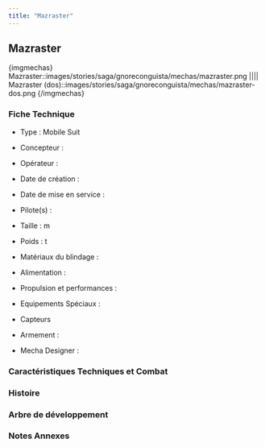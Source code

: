 ```yaml
---
title: "Mazraster"
---
```


Mazraster
---------


{imgmechas}
Mazraster::images/stories/saga/gnoreconguista/mechas/mazraster.png
||||
Mazraster (dos)::images/stories/saga/gnoreconguista/mechas/mazraster-dos.png
{/imgmechas}
### Fiche Technique



- Type : Mobile Suit
  
- Concepteur : 
  
- Opérateur : 
  
- Date de création : 
  
- Date de mise en service : 
  
- Pilote(s) : 
  
- Taille : m
  
- Poids : t
  
- Matériaux du blindage : 
  
- Alimentation : 
  
- Propulsion et performances : 
  
- Equipements Spéciaux :


* Capteurs


- Armement :




- Mecha Designer : 


### Caractéristiques Techniques et Combat






### Histoire






### Arbre de développement


### Notes Annexes



